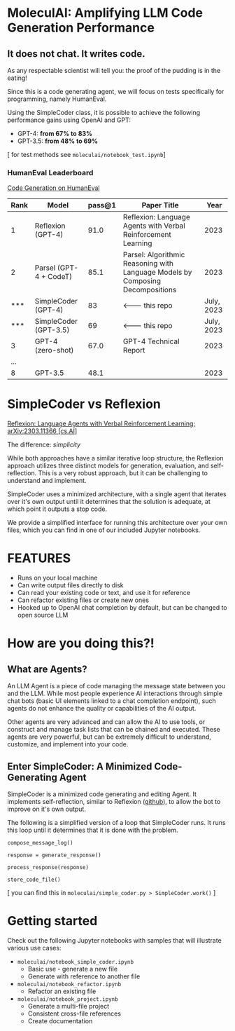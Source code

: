 # MoleculAI: Amplifying LLM Code Generation Performance

## It does not chat. It writes code.

As any respectable scientist will tell you: the proof of the pudding is in the eating!

Since this is a code generating agent, we will focus on tests specifically for programming, namely HumanEval.

Using the SimpleCoder class, it is possible to achieve the following performance gains using OpenAI and GPT:
- GPT-4: **from 67% to 83%**
- GPT-3.5: **from 48% to 69%**

[ for test methods see `moleculai/notebook_test.ipynb`]

### HumanEval Leaderboard
[Code Generation on HumanEval](https://paperswithcode.com/sota/code-generation-on-humaneval)

| Rank | Model                   | pass@1 | Paper Title                                                     | Year |
|------|-------------------------|-------|-----------------------------------------------------------------|------|
| 1    | Reflexion (GPT-4)       | 91.0  | Reflexion: Language Agents with Verbal Reinforcement Learning   | 2023 |
| 2    | Parsel (GPT-4 + CodeT) | 85.1  | Parsel: Algorithmic Reasoning with Language Models by Composing Decompositions | 2023 |
| ***   | SimpleCoder (GPT-4)    | 83 | <--- this repo  | July, 2023 |
| ***   | SimpleCoder (GPT-3.5)  | 69 | <--- this repo  | July, 2023 |
| 3    | GPT-4 (zero-shot)       | 67.0  | GPT-4 Technical Report                                          | 2023 |
| ... |
| 8    | GPT-3.5                  | 48.1  |  | 2023 |

# SimpleCoder vs Reflexion
[Reflexion: Language Agents with Verbal Reinforcement Learning; arXiv:2303.11366 [cs.AI]](https://arxiv.org/pdf/2303.11366v3.pdf)

The difference: *simplicity*

While both approaches have a similar iterative loop structure, the Reflexion approach utilizes three distinct models for generation, evaluation, and self-reflection. This is a very robust approach, but it can be challenging to understand and implement.

SimpleCoder uses a minimized architecture, with a single agent that iterates over it's own output until it determines that the solution is adequate, at which point it outputs a stop code.

We provide a simplified interface for running this architecture over your own files, which you can find in one of our included Jupyter notebooks.

# FEATURES
* Runs on your local machine
* Can write output files directly to disk
* Can read your existing code or text, and use it for reference
* Can refactor existing files or create new ones
* Hooked up to OpenAI chat completion by default, but can be changed to open source LLM

# How are you doing this?!
## What are Agents?

An LLM Agent is a piece of code managing the message state between you and the LLM. While most people experience AI interactions through simple chat bots (basic UI elements linked to a chat completion endpoint), such agents do not enhance the quality or capabilities of the AI output.

Other agents are very advanced and can allow the AI to use tools, or construct and manage task lists that can be chained and executed. These agents are very powerful, but can be extremely difficult to understand, customize, and implement into your code. 

## Enter SimpleCoder: A Minimized Code-Generating Agent

SimpleCoder is a minimized code generating and editing Agent. It implements self-reflection, similar to Reflexion ([github](https://github.com/noahshinn024/reflexion)), to allow the bot to improve on it's own output.


The following is a simplified version of a loop that SimpleCoder runs. It runs this loop until it determines that it is done with the problem.

```
compose_message_log()

response = generate_response()

process_response(response)

store_code_file()

```
[ you can find this in `moleculai/simple_coder.py > SimpleCoder.work()` ]


# Getting started
Check out the following Jupyter notebooks with samples that will illustrate various use cases:
* `moleculai/notebook_simple_coder.ipynb`
    * Basic use - generate a new file
    * Generate with reference to another file
* `moleculai/notebook_refactor.ipynb`
    * Refactor an existing file
* `moleculai/notebook_project.ipynb`
    * Generate a multi-file project
    * Consistent cross-file references
    * Create documentation